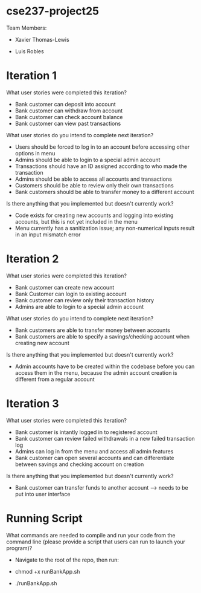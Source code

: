 # cse237-project25

Team Members:

* Xavier Thomas-Lewis

* Luis Robles

# Iteration 1
What user stories were completed this iteration?
* Bank customer can deposit into account
* Bank customer can withdraw from account
* Bank customer can check account balance
* Bank customer can view past transactions
  
What user stories do you intend to complete next iteration?
* Users should be forced to log in to an account before accessing other options in menu
* Admins should be able to login to a special admin account
* Transactions should have an ID assigned according to who made the transaction
* Admins should be able to access all accounts and transactions
* Customers should be able to review only their own transactions
* Bank customers should be able to transfer money to a different account

Is there anything that you implemented but doesn't currently work?
* Code exists for creating new accounts and logging into existing accounts, but this is not yet included in the menu
* Menu currently has a sanitization issue; any non-numerical inputs result in an input mismatch error

# Iteration 2
What user stories were completed this iteration?
* Bank customer can create new account
* Bank Customer can login to existing account
* Bank customer can review only their transaction history
* Admins are able to login to a special admin account
  
What user stories do you intend to complete next iteration?
* Bank customers are able to transfer money between accounts
* Bank customers are able to specify a savings/checking account when creating new account

Is there anything that you implemented but doesn't currently work?
* Admin accounts have to be created within the codebase before you can access them in the menu, because the admin account creation is different from a regular account

# Iteration 3
What user stories were completed this iteration?
* Bank customer is intantly logged in to registered account
* Bank customer can review failed withdrawals in a new failed transaction log
* Admins can log in from the menu and access all admin features
* Bank customer can open several accounts and can differentiate between savings and checking account on creation

Is there anything that you implemented but doesn't currently work?
* Bank customer can transfer funds to another account --> needs to be put into user interface

# Running Script
What commands are needed to compile and run your code from the command line (please provide a script that users can run to launch your program)?

* Navigate to the root of the repo, then run: 

* chmod +x runBankApp.sh

* ./runBankApp.sh
